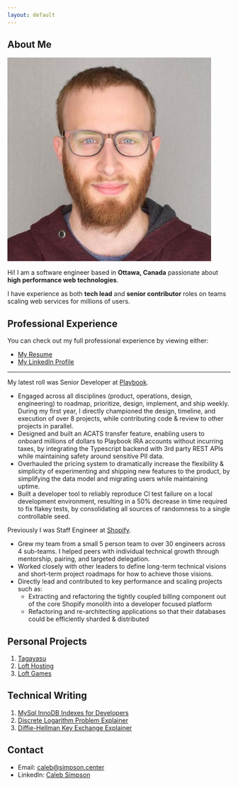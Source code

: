 ```yaml
---
layout: default
---
```


## About Me

<img class="profile-picture" src="professional_avatar.jfif">

Hi! I am a software engineer based in **Ottawa, Canada** passionate about **high performance web technologies**.

I have experience as both **tech lead** and **senior contributor** roles on teams scaling web services for millions of users.

## Professional Experience

You can check out my full professional experience by viewing either:
- [My Resume](/Caleb_Simpson_Resume_2023.pdf)
- [My LinkedIn Profile](https://www.linkedin.com/in/caleb-simpson-239b9b90/)

-------

My latest roll was Senior Developer at [Playbook](https://www.helloplaybook.com/).
* Engaged across all disciplines (product, operations, design, engineering) to roadmap, prioritize, design, implement, and ship weekly. During my first year, I directly championed the design, timeline, and execution of over 8 projects, while contributing code & review to other projects in parallel.
* Designed and built an ACATS transfer feature, enabling users to onboard millions of dollars to Playbook IRA accounts without incurring taxes, by integrating the Typescript backend with 3rd party REST APIs while maintaining safety around sensitive PII data.
* Overhauled the pricing system to dramatically increase the flexibility & simplicity of experimenting and shipping new features to the product, by simplifying the data model and migrating users while maintaining uptime.
* Built a developer tool to reliably reproduce CI test failure on a local development environment, resulting in a 50% decrease in time required to fix flakey tests, by consolidating all sources of randomness to a single controllable seed.


Previously I was Staff Engineer at [Shopify](https://shopify.com).
* Grew my team from a small 5 person team to over 30 engineers across 4 sub-teams. I helped peers with individual technical growth through mentorship, pairing, and targeted delegation.
* Worked closely with other leaders to define long-term technical visions and short-term project roadmaps for how to achieve those visions.
* Directly lead and contributed to key performance and scaling projects such as:
  * Extracting and refactoring the tightly coupled billing component out of the core Shopify monolith into a developer focused platform
  * Refactoring and re-architecting applications so that their databases could be efficiently sharded & distributed


## Personal Projects

1. [Tagayasu](https://tagayasu.xyz)
2. [Loft Hosting](https://loft.hosting)
3. [Loft Games](https://loft-games.com)

## Technical Writing

1. [MySql InnoDB Indexes for Developers](https://htlc.io/mysql-innodb-indexes-for-developers)
2. [Discrete Logarithm Problem Explainer](https://htlc.io/discrete-logarithm-problem)
3. [Diffie-Hellman Key Exchange Explainer](https://htlc.io/diffie-hellman-key-exchange)

## Contact

* Email: [caleb@simpson.center](mailto:caleb@simpson.center)
* LinkedIn: [Caleb Simpson](https://www.linkedin.com/in/caleb-simpson-239b9b90/)
